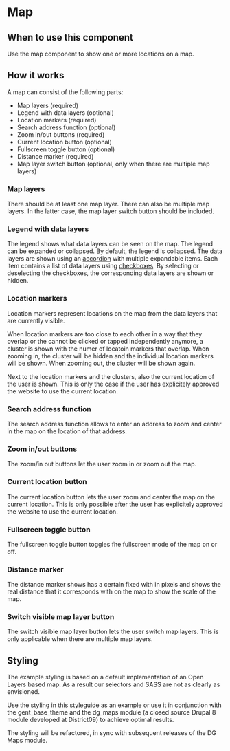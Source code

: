 
# Map

## When to use this component

Use the map component to show one or more locations on a map.

## How it works

A map can consist of the following parts:

* Map layers (required)
* Legend with data layers (optional)
* Location markers (required)
* Search address function (optional)
* Zoom in/out buttons (required)
* Current location button (optional)
* Fullscreen toggle button (optional)
* Distance marker  (required)
* Map layer switch button (optional, only when there are multiple map layers)

### Map layers

There should be at least one map layer. There can also be multiple map layers. In the latter case, the map layer switch button should be included.

### Legend with data layers

The legend shows what data layers can be seen on the map. The legend can be expanded or collapsed. By default, the legend is collapsed. The data layers are shown using an <a href="{{path './accordion.html'}}">accordion</a> with multiple expandable items. Each item contains a list of data layers using <a href="{{path './checkboxes.html'}}">checkboxes</a>. By selecting or deselecting the checkboxes, the corresponding data layers are shown or hidden.

### Location markers

Location markers represent locations on the map from the data layers that are currently visible.

When location markers are too close to each other in a way that they overlap or the cannot be clicked or tapped independently anymore, a cluster is shown with the numer of locatoin markers that overlap. When zooming in, the cluster will be hidden and the individual location markers will be shown. When zooming out, the cluster will be shown again.

Next to the location markers and the clusters, also the current location of the user is shown. This is only the case if the user has explicitely approved the website to use the current location.

### Search address function

The search address function allows to enter an address to zoom and center in the map on the location of that address.

### Zoom in/out buttons

The zoom/in out buttons let the user zoom in or zoom out the map.

### Current location button

The current location button lets the user zoom and center the map on the current location. This is only possible after the user has explicitely approved the website to use the current location.

### Fullscreen toggle button

The fullscreen toggle button toggles fhe fullscreen mode of the map on or off.

### Distance marker

The distance marker shows has a certain fixed with in pixels and shows the real distance that it corresponds with on the map to show the scale of the map.

### Switch visible map layer button

The switch visible map layer button lets the user switch map layers. This is only applicable when there are multiple map layers.

## Styling

The example styling is based on a default implementation of an Open Layers based
map. As a result our selectors and SASS are not as clearly as envisioned.

Use the styling in this styleguide as an example or use it in conjunction with
the gent_base_theme and the dg_maps module (a closed source Drupal 8 module
developed at District09) to achieve optimal results.

The styling will be refactored, in sync with subsequent releases of the DG Maps
module.
